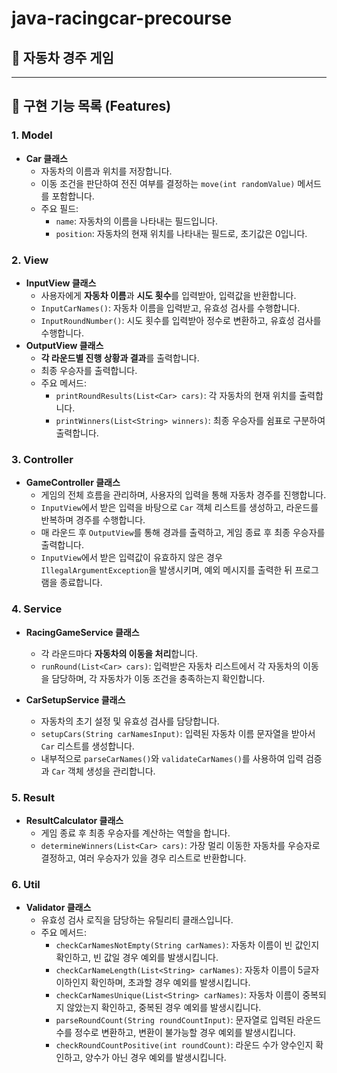 # java-racingcar-precourse

## 🚗 자동차 경주 게임

---

## 📝 구현 기능 목록 (Features)

### 1. Model

- **Car 클래스**
    - 자동차의 이름과 위치를 저장합니다.
    - 이동 조건을 판단하여 전진 여부를 결정하는 `move(int randomValue)` 메서드를 포함합니다.
    - 주요 필드:
        - `name`: 자동차의 이름을 나타내는 필드입니다.
        - `position`: 자동차의 현재 위치를 나타내는 필드로, 초기값은 0입니다.

### 2. View

- **InputView 클래스**
    - 사용자에게 **자동차 이름**과 **시도 횟수**를 입력받아, 입력값을 반환합니다.
    - `InputCarNames()`: 자동차 이름을 입력받고, 유효성 검사를 수행합니다.
    - `InputRoundNumber()`: 시도 횟수를 입력받아 정수로 변환하고, 유효성 검사를 수행합니다.
- **OutputView 클래스**
    - **각 라운드별 진행 상황과 결과**를 출력합니다.
    - 최종 우승자를 출력합니다.
    - 주요 메서드:
        - `printRoundResults(List<Car> cars)`: 각 자동차의 현재 위치를 출력합니다.
        - `printWinners(List<String> winners)`: 최종 우승자를 쉼표로 구분하여 출력합니다.

### 3. Controller

- **GameController 클래스**
    - 게임의 전체 흐름을 관리하며, 사용자의 입력을 통해 자동차 경주를 진행합니다.
    - `InputView`에서 받은 입력을 바탕으로 `Car` 객체 리스트를 생성하고, 라운드를 반복하며 경주를 수행합니다.
    - 매 라운드 후 `OutputView`를 통해 경과를 출력하고, 게임 종료 후 최종 우승자를 출력합니다.
    - `InputView`에서 받은 입력값이 유효하지 않은 경우 `IllegalArgumentException`을 발생시키며, 예외 메시지를 출력한 뒤 프로그램을 종료합니다.

### 4. Service

- **RacingGameService 클래스**
    - 각 라운드마다 **자동차의 이동을 처리**합니다.
    - `runRound(List<Car> cars)`: 입력받은 자동차 리스트에서 각 자동차의 이동을 담당하며, 각 자동차가 이동 조건을 충족하는지 확인합니다.

- **CarSetupService 클래스**
    - 자동차의 초기 설정 및 유효성 검사를 담당합니다.
    - `setupCars(String carNamesInput)`: 입력된 자동차 이름 문자열을 받아서 `Car` 리스트를 생성합니다.
    - 내부적으로 `parseCarNames()`와 `validateCarNames()`를 사용하여 입력 검증과 `Car` 객체 생성을 관리합니다.

### 5. Result

- **ResultCalculator 클래스**
    - 게임 종료 후 최종 우승자를 계산하는 역할을 합니다.
    - `determineWinners(List<Car> cars)`: 가장 멀리 이동한 자동차를 우승자로 결정하고, 여러 우승자가 있을 경우 리스트로 반환합니다.

### 6. Util

- **Validator 클래스**
    - 유효성 검사 로직을 담당하는 유틸리티 클래스입니다.
    - 주요 메서드:
        - `checkCarNamesNotEmpty(String carNames)`: 자동차 이름이 빈 값인지 확인하고, 빈 값일 경우 예외를 발생시킵니다.
        - `checkCarNameLength(List<String> carNames)`: 자동차 이름이 5글자 이하인지 확인하며, 초과할 경우 예외를 발생시킵니다.
        - `checkCarNamesUnique(List<String> carNames)`: 자동차 이름이 중복되지 않았는지 확인하고, 중복된 경우 예외를 발생시킵니다.
        - `parseRoundCount(String roundCountInput)`: 문자열로 입력된 라운드 수를 정수로 변환하고, 변환이 불가능할 경우 예외를 발생시킵니다.
        - `checkRoundCountPositive(int roundCount)`: 라운드 수가 양수인지 확인하고, 양수가 아닌 경우 예외를 발생시킵니다.
